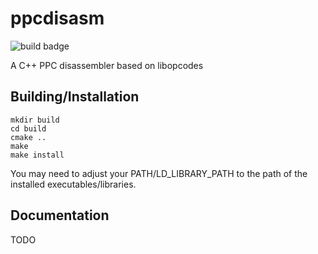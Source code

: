 # ppcdisasm
![build badge](https://github.com/em-eight/ppcdisasm-cpp/actions/workflows/test.yml/badge.svg?branch=main)

A C++ PPC disassembler based on libopcodes

## Building/Installation
```
mkdir build
cd build
cmake ..
make
make install
```
You may need to adjust your PATH/LD_LIBRARY_PATH to the path of the installed executables/libraries.

## Documentation
TODO